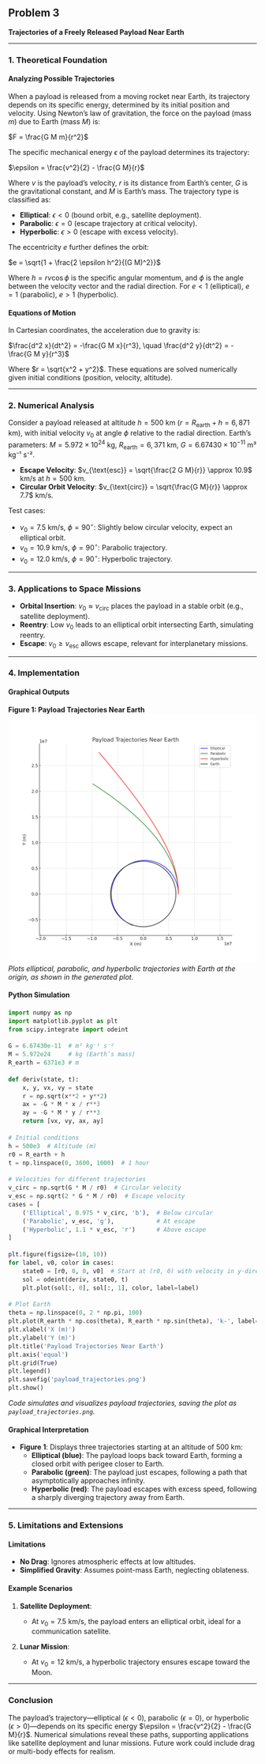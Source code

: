 ## Problem 3

**Trajectories of a Freely Released Payload Near Earth**

---

### 1. Theoretical Foundation

#### Analyzing Possible Trajectories

When a payload is released from a moving rocket near Earth, its trajectory depends on its specific energy, determined by its initial position and velocity. Using Newton’s law of gravitation, the force on the payload (mass $m$) due to Earth (mass $M$) is:

$F = \frac{G M m}{r^2}$

The specific mechanical energy $\epsilon$ of the payload determines its trajectory:

$\epsilon = \frac{v^2}{2} - \frac{G M}{r}$

Where $v$ is the payload’s velocity, $r$ is its distance from Earth’s center, $G$ is the gravitational constant, and $M$ is Earth’s mass. The trajectory type is classified as:

- **Elliptical**: $\epsilon < 0$ (bound orbit, e.g., satellite deployment).
- **Parabolic**: $\epsilon = 0$ (escape trajectory at critical velocity).
- **Hyperbolic**: $\epsilon > 0$ (escape with excess velocity).

The eccentricity $e$ further defines the orbit:

$e = \sqrt{1 + \frac{2 \epsilon h^2}{(G M)^2}}$

Where $h = r v \cos\phi$ is the specific angular momentum, and $\phi$ is the angle between the velocity vector and the radial direction. For $e < 1$ (elliptical), $e = 1$ (parabolic), $e > 1$ (hyperbolic).

#### Equations of Motion

In Cartesian coordinates, the acceleration due to gravity is:

$\frac{d^2 x}{dt^2} = -\frac{G M x}{r^3}, \quad \frac{d^2 y}{dt^2} = -\frac{G M y}{r^3}$

Where $r = \sqrt{x^2 + y^2}$. These equations are solved numerically given initial conditions (position, velocity, altitude).

---

### 2. Numerical Analysis

Consider a payload released at altitude $h = 500$ km ($r = R_{\text{earth}} + h = 6,871$ km), with initial velocity $v_0$ at angle $\phi$ relative to the radial direction. Earth’s parameters: $M = 5.972 \times 10^{24}$ kg, $R_{\text{earth}} = 6,371$ km, $G = 6.67430 \times 10^{-11}$ m³ kg⁻¹ s⁻².

- **Escape Velocity**: $v_{\text{esc}} = \sqrt{\frac{2 G M}{r}} \approx 10.9$ km/s at $h = 500$ km.
- **Circular Orbit Velocity**: $v_{\text{circ}} = \sqrt{\frac{G M}{r}} \approx 7.7$ km/s.

Test cases:
- $v_0 = 7.5$ km/s, $\phi = 90^\circ$: Slightly below circular velocity, expect an elliptical orbit.
- $v_0 = 10.9$ km/s, $\phi = 90^\circ$: Parabolic trajectory.
- $v_0 = 12.0$ km/s, $\phi = 90^\circ$: Hyperbolic trajectory.

---

### 3. Applications to Space Missions

- **Orbital Insertion**: $v_0 \approx v_{\text{circ}}$ places the payload in a stable orbit (e.g., satellite deployment).
- **Reentry**: Low $v_0$ leads to an elliptical orbit intersecting Earth, simulating reentry.
- **Escape**: $v_0 \geq v_{\text{esc}}$ allows escape, relevant for interplanetary missions.

---

### 4. Implementation

#### Graphical Outputs

**Figure 1: Payload Trajectories Near Earth**  
![Payload Trajectories](payload_trajectories.png)  
*Plots elliptical, parabolic, and hyperbolic trajectories with Earth at the origin, as shown in the generated plot.*

#### Python Simulation

```python
import numpy as np
import matplotlib.pyplot as plt
from scipy.integrate import odeint

G = 6.67430e-11  # m³ kg⁻¹ s⁻²
M = 5.972e24     # kg (Earth’s mass)
R_earth = 6371e3 # m

def deriv(state, t):
    x, y, vx, vy = state
    r = np.sqrt(x**2 + y**2)
    ax = -G * M * x / r**3
    ay = -G * M * y / r**3
    return [vx, vy, ax, ay]

# Initial conditions
h = 500e3  # Altitude (m)
r0 = R_earth + h
t = np.linspace(0, 3600, 1000)  # 1 hour

# Velocities for different trajectories
v_circ = np.sqrt(G * M / r0)  # Circular velocity
v_esc = np.sqrt(2 * G * M / r0)  # Escape velocity
cases = [
    ('Elliptical', 0.975 * v_circ, 'b'),  # Below circular
    ('Parabolic', v_esc, 'g'),            # At escape
    ('Hyperbolic', 1.1 * v_esc, 'r')      # Above escape
]

plt.figure(figsize=(10, 10))
for label, v0, color in cases:
    state0 = [r0, 0, 0, v0]  # Start at (r0, 0) with velocity in y-direction
    sol = odeint(deriv, state0, t)
    plt.plot(sol[:, 0], sol[:, 1], color, label=label)

# Plot Earth
theta = np.linspace(0, 2 * np.pi, 100)
plt.plot(R_earth * np.cos(theta), R_earth * np.sin(theta), 'k-', label='Earth')
plt.xlabel('X (m)')
plt.ylabel('Y (m)')
plt.title('Payload Trajectories Near Earth')
plt.axis('equal')
plt.grid(True)
plt.legend()
plt.savefig('payload_trajectories.png')
plt.show()
```
*Code simulates and visualizes payload trajectories, saving the plot as `payload_trajectories.png`.*

#### Graphical Interpretation

- **Figure 1**: Displays three trajectories starting at an altitude of 500 km:
  - **Elliptical (blue)**: The payload loops back toward Earth, forming a closed orbit with perigee closer to Earth.
  - **Parabolic (green)**: The payload just escapes, following a path that asymptotically approaches infinity.
  - **Hyperbolic (red)**: The payload escapes with excess speed, following a sharply diverging trajectory away from Earth.

---

### 5. Limitations and Extensions

#### Limitations

- **No Drag**: Ignores atmospheric effects at low altitudes.
- **Simplified Gravity**: Assumes point-mass Earth, neglecting oblateness.

#### Example Scenarios

1. **Satellite Deployment**:
   - At $v_0 = 7.5$ km/s, the payload enters an elliptical orbit, ideal for a communication satellite.

2. **Lunar Mission**:
   - At $v_0 = 12$ km/s, a hyperbolic trajectory ensures escape toward the Moon.

---

### Conclusion

The payload’s trajectory—elliptical ($\epsilon < 0$), parabolic ($\epsilon = 0$), or hyperbolic ($\epsilon > 0$)—depends on its specific energy $\epsilon = \frac{v^2}{2} - \frac{G M}{r}$. Numerical simulations reveal these paths, supporting applications like satellite deployment and lunar missions. Future work could include drag or multi-body effects for realism.
